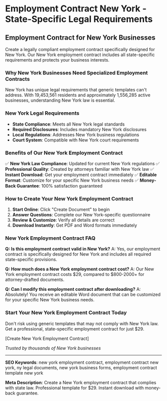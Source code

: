 # Employment Contract New York - State-Specific Legal Requirements

## Employment Contract for New York Businesses

Create a legally compliant employment contract specifically designed for New York. Our New York employment contract includes all state-specific requirements and protects your business interests.

### Why New York Businesses Need Specialized Employment Contracts

New York has unique legal requirements that generic templates can't address. With 19,453,561 residents and approximately 1,556,285 active businesses, understanding New York law is essential.

### New York Legal Requirements

- **State Compliance**: Meets all New York legal standards
- **Required Disclosures**: Includes mandatory New York disclosures
- **Local Regulations**: Addresses New York business regulations
- **Court System**: Compatible with New York court requirements

### Benefits of Our New York Employment Contract

✅ **New York Law Compliance**: Updated for current New York regulations
✅ **Professional Quality**: Created by attorneys familiar with New York law
✅ **Instant Download**: Get your employment contract immediately
✅ **Editable Format**: Customize for your specific New York business needs
✅ **Money-Back Guarantee**: 100% satisfaction guaranteed

### How to Create Your New York Employment Contract

1. **Start Online**: Click "Create Document" to begin
2. **Answer Questions**: Complete our New York-specific questionnaire
3. **Review & Customize**: Verify all details are correct
4. **Download Instantly**: Get PDF and Word formats immediately

### New York Employment Contract FAQ

**Q: Is this employment contract valid in New York?**
A: Yes, our employment contract is specifically designed for New York and includes all required state-specific provisions.

**Q: How much does a New York employment contract cost?**
A: Our New York employment contract costs $29, compared to $800-2000+ for attorney-drafted documents.

**Q: Can I modify this employment contract after downloading?**
A: Absolutely! You receive an editable Word document that can be customized for your specific New York business needs.

### Start Your New York Employment Contract Today

Don't risk using generic templates that may not comply with New York law. Get a professional, state-specific employment contract for just $29.

[Create New York Employment Contract]

*Trusted by thousands of New York businesses*

---

**SEO Keywords**: new york employment contract, employment contract new york, ny legal documents, new york business forms, employment contract template new york

**Meta Description**: Create a New York employment contract that complies with state law. Professional template for $29. Instant download with money-back guarantee.
